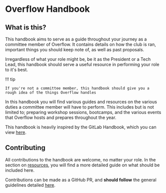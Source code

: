 # Overflow Handbook

## What is this?

This handbook aims to serve as a guide throughout your journey as a committee member of Overflow. It contains details on how the club is ran, important things you should keep note of, as well as past proposals.

Irregardless of what your role might be, be it as the President or a Tech Lead, this handbook should serve a useful resource in performing your role to it's best.

!!! tip

    If you're not a committee member, this handbook should give you a rough idea of the things Overflow handles

In this handbook you will find various guides and resources on the various duties a committee member will have to perform. This includes but is not limited to; preparing workshop sessions, bootcamps, and the various events that Overflow hosts and prepares throughout the year.

This handbook is heavily inspired by the GitLab Handbook, which you can view [here](https://about.gitlab.com/handbook/).

## Contributing

All contributions to the handbook are welcome, no matter your role. In the section on [resources](/admin/resources), you will find a more detailed guide on what should be included here.

Contributions can be made as a GitHub PR, and **should follow** the general guidelines detailed [here](https://about.gitlab.com/handbook/style-guide/).
